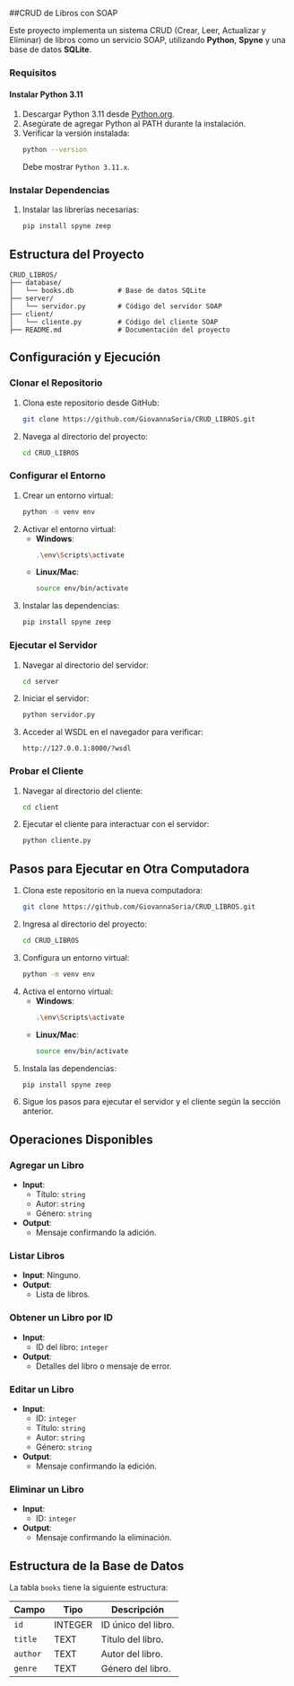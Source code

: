 
##CRUD de Libros con SOAP

Este proyecto implementa un sistema CRUD (Crear, Leer, Actualizar y Eliminar) de libros como un servicio SOAP, utilizando **Python**, **Spyne** y una base de datos **SQLite**.

### Requisitos

#### Instalar Python 3.11
1. Descargar Python 3.11 desde [Python.org](https://www.python.org/downloads/).
2. Asegúrate de agregar Python al PATH durante la instalación.
3. Verificar la versión instalada:
   ```bash
   python --version
   ```
   Debe mostrar `Python 3.11.x`.

### Instalar Dependencias
1. Instalar las librerías necesarias:
   ```bash
   pip install spyne zeep
   ```

## Estructura del Proyecto

```plaintext
CRUD_LIBROS/
├── database/
│   └── books.db           # Base de datos SQLite
├── server/
│   └── servidor.py        # Código del servidor SOAP
├── client/
│   └── cliente.py         # Código del cliente SOAP
├── README.md              # Documentación del proyecto
```

## Configuración y Ejecución

### Clonar el Repositorio
1. Clona este repositorio desde GitHub:
   ```bash
   git clone https://github.com/GiovannaSoria/CRUD_LIBROS.git
   ```
2. Navega al directorio del proyecto:
   ```bash
   cd CRUD_LIBROS
   ```

### Configurar el Entorno
1. Crear un entorno virtual:
   ```bash
   python -m venv env
   ```
2. Activar el entorno virtual:
   - **Windows**:
     ```bash
     .\env\Scripts\activate
     ```
   - **Linux/Mac**:
     ```bash
     source env/bin/activate
     ```
3. Instalar las dependencias:
   ```bash
   pip install spyne zeep
   ```

### Ejecutar el Servidor
1. Navegar al directorio del servidor:
   ```bash
   cd server
   ```
2. Iniciar el servidor:
   ```bash
   python servidor.py
   ```
3. Acceder al WSDL en el navegador para verificar:
   ```plaintext
   http://127.0.0.1:8000/?wsdl
   ```

### Probar el Cliente
1. Navegar al directorio del cliente:
   ```bash
   cd client
   ```
2. Ejecutar el cliente para interactuar con el servidor:
   ```bash
   python cliente.py
   ```

## Pasos para Ejecutar en Otra Computadora

1. Clona este repositorio en la nueva computadora:
   ```bash
   git clone https://github.com/GiovannaSoria/CRUD_LIBROS.git
   ```
2. Ingresa al directorio del proyecto:
   ```bash
   cd CRUD_LIBROS
   ```
3. Configura un entorno virtual:
   ```bash
   python -m venv env
   ```
4. Activa el entorno virtual:
   - **Windows**:
     ```bash
     .\env\Scripts\activate
     ```
   - **Linux/Mac**:
     ```bash
     source env/bin/activate
     ```
5. Instala las dependencias:
   ```bash
   pip install spyne zeep
   ```
6. Sigue los pasos para ejecutar el servidor y el cliente según la sección anterior.

## Operaciones Disponibles

### Agregar un Libro
- **Input**:
  - Título: `string`
  - Autor: `string`
  - Género: `string`
- **Output**:
  - Mensaje confirmando la adición.

### Listar Libros
- **Input**: Ninguno.
- **Output**:
  - Lista de libros.

### Obtener un Libro por ID
- **Input**:
  - ID del libro: `integer`
- **Output**:
  - Detalles del libro o mensaje de error.

### Editar un Libro
- **Input**:
  - ID: `integer`
  - Título: `string`
  - Autor: `string`
  - Género: `string`
- **Output**:
  - Mensaje confirmando la edición.

### Eliminar un Libro
- **Input**:
  - ID: `integer`
- **Output**:
  - Mensaje confirmando la eliminación.

## Estructura de la Base de Datos

La tabla `books` tiene la siguiente estructura:

| Campo   | Tipo     | Descripción                   |
|---------|----------|-------------------------------|
| `id`    | INTEGER  | ID único del libro.           |
| `title` | TEXT     | Título del libro.             |
| `author`| TEXT     | Autor del libro.              |
| `genre` | TEXT     | Género del libro.             |

